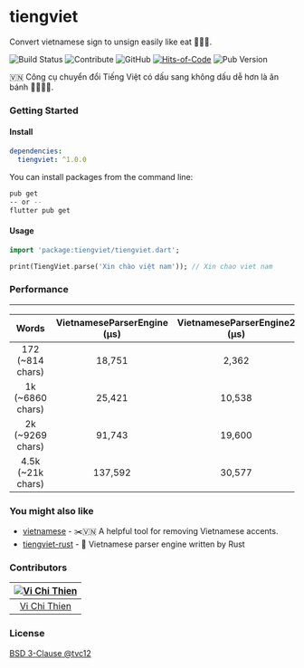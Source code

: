 # tiengviet

Convert vietnamese sign to unsign easily like eat 🥞🥞🥞.

![Build Status](https://img.shields.io/travis/com/tvc12/tiengviet?style=flat-square)
![Contribute](https://img.shields.io/github/contributors/tvc12/tiengviet.svg?style=flat-square)
![GitHub](https://img.shields.io/github/license/tvc12/tiengviet.svg?style=flat-square)
[![Hits-of-Code](https://hitsofcode.com/github/tvc12/tiengviet)](https://hitsofcode.com/view/github/tvc12/tiengviet?style=flat-square)
![Pub Version](https://img.shields.io/pub/v/tiengviet?style=flat-square)

🇻🇳 Công cụ chuyển đổi Tiếng Việt có dấu sang không dấu dễ hơn là ăn bánh 🥞🥞🥞🥞.

### Getting Started

#### Install

```yml
dependencies:
  tiengviet: ^1.0.0
```

You can install packages from the command line:

```bash
pub get
-- or --
flutter pub get
```

#### Usage

```dart
import 'package:tiengviet/tiengviet.dart';

print(TiengViet.parse('Xin chào việt nam')); // Xin chao viet nam
```

### Performance

-------------------------------

|       Words       | VietnameseParserEngine (µs) | VietnameseParserEngine2 (µs) | 
|:-----------------:|:---------------------------:|:----------------------------:|
| 172 (~814 chars)  |           18,751            |            2,362             |
| 1k (~6860 chars)  |           25,421            |            10,538            |
| 2k (~9269 chars)  |           91,743            |            19,600            |
| 4.5k (~21k chars) |           137,592           |            30,577            |

### You might also like

- [vietnamese](https://github.com/harrytran103/vietnamese) - ✂️🇻🇳 A helpful tool for removing Vietnamese accents.
- [tiengviet-rust](https://github.com/tvc12/tiengviet-rust) - 🦀 Vietnamese parser engine written by Rust

### Contributors

| [![Vi Chi Thien](https://github.com/tvc12.png?size=100)](https://github.com/tvc12) |
|:----------------------------------------------------------------------------------:|
|                      [Vi Chi Thien](https://github.com/tvc12)                      |

### License

[BSD 3-Clause @tvc12](./LICENSE)
